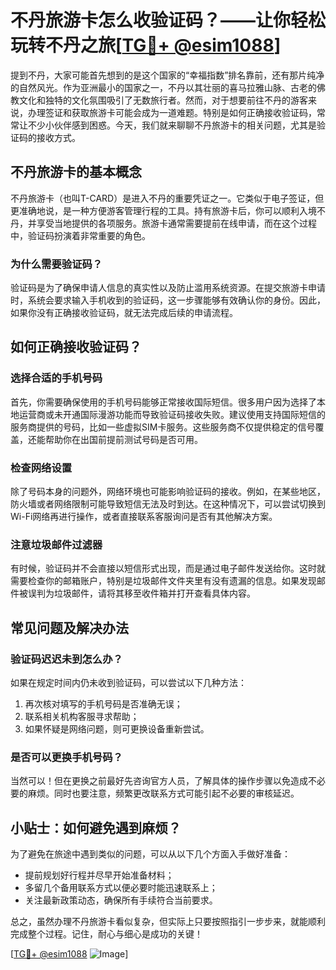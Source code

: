 # 不丹旅游卡怎么收验证码？——让你轻松玩转不丹之旅[[TG💪+ @esim1088](https://t.me/s/esim1088)]

提到不丹，大家可能首先想到的是这个国家的“幸福指数”排名靠前，还有那片纯净的自然风光。作为亚洲最小的国家之一，不丹以其壮丽的喜马拉雅山脉、古老的佛教文化和独特的文化氛围吸引了无数旅行者。然而，对于想要前往不丹的游客来说，办理签证和获取旅游卡可能会成为一道难题。特别是如何正确接收验证码，常常让不少小伙伴感到困惑。今天，我们就来聊聊不丹旅游卡的相关问题，尤其是验证码的接收方式。

## 不丹旅游卡的基本概念

不丹旅游卡（也叫T-CARD）是进入不丹的重要凭证之一。它类似于电子签证，但更准确地说，是一种方便游客管理行程的工具。持有旅游卡后，你可以顺利入境不丹，并享受当地提供的各项服务。旅游卡通常需要提前在线申请，而在这个过程中，验证码扮演着非常重要的角色。

### 为什么需要验证码？

验证码是为了确保申请人信息的真实性以及防止滥用系统资源。在提交旅游卡申请时，系统会要求输入手机收到的验证码，这一步骤能够有效确认你的身份。因此，如果你没有正确接收验证码，就无法完成后续的申请流程。

## 如何正确接收验证码？

### 选择合适的手机号码

首先，你需要确保使用的手机号码能够正常接收国际短信。很多用户因为选择了本地运营商或未开通国际漫游功能而导致验证码接收失败。建议使用支持国际短信的服务商提供的号码，比如一些虚拟SIM卡服务。这些服务商不仅提供稳定的信号覆盖，还能帮助你在出国前提前测试号码是否可用。

### 检查网络设置

除了号码本身的问题外，网络环境也可能影响验证码的接收。例如，在某些地区，防火墙或者网络限制可能导致短信无法及时到达。在这种情况下，可以尝试切换到Wi-Fi网络再进行操作，或者直接联系客服询问是否有其他解决方案。

### 注意垃圾邮件过滤器

有时候，验证码并不会直接以短信形式出现，而是通过电子邮件发送给你。这时就需要检查你的邮箱账户，特别是垃圾邮件文件夹里有没有遗漏的信息。如果发现邮件被误判为垃圾邮件，请将其移至收件箱并打开查看具体内容。

## 常见问题及解决办法

### 验证码迟迟未到怎么办？

如果在规定时间内仍未收到验证码，可以尝试以下几种方法：
1. 再次核对填写的手机号码是否准确无误；
2. 联系相关机构客服寻求帮助；
3. 如果怀疑是网络问题，则可更换设备重新尝试。

### 是否可以更换手机号码？

当然可以！但在更换之前最好先咨询官方人员，了解具体的操作步骤以免造成不必要的麻烦。同时也要注意，频繁更改联系方式可能引起不必要的审核延迟。

## 小贴士：如何避免遇到麻烦？

为了避免在旅途中遇到类似的问题，可以从以下几个方面入手做好准备：
- 提前规划好行程并尽早开始准备材料；
- 多留几个备用联系方式以便必要时能迅速联系上；
- 关注最新政策动态，确保所有手续符合当前要求。

总之，虽然办理不丹旅游卡看似复杂，但实际上只要按照指引一步步来，就能顺利完成整个过程。记住，耐心与细心是成功的关键！

[[TG💪+ @esim1088](https://t.me/s/esim1088) ![Image](https://i.postimg.cc/4NQfJmqS/Snipaste-2025-05-13-00-14-12.png)]